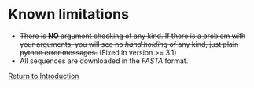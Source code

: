 # Known limitations
* ~~There is **NO** argument checking of any kind. If there is a problem with your arguments, you will see no *hand holding* of any kind, just plain python error messages.~~ (Fixed in version >= 3.1)
* All sequences are downloaded in the *FASTA* format.

[Return to Introduction](index.md)
